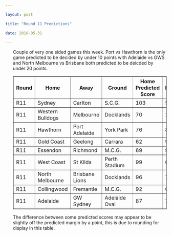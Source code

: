 ```yaml
---

layout: post

title: "Round 11 Predictions"

date: 2018-05-31

---
```

<ul class="post">

<div class="blurb">

<p>Couple of very one sided games this week. Port vs Hawthorn is the only game predicted to be decided by under 10 points with Adelaide vs GWS and North Melbourne vs Brisbane both predicted to be deicded by under 20 points. </p>
<p></p>


<table border="1" class="dataframe">   <thead>     <tr style="text-align: center;">       <th>Round</th>       <th>Home</th>       <th>Away</th>       <th>Ground</th>       <th>Home Predicted Score</th>       <th>Away Predicted Score</th>       <th>Predicted Margin</th>     </tr>   </thead>   <tbody>     <tr>       <td>R11</td>       <td>Sydney</td>       <td>Carlton</td>       <td>S.C.G.</td>       <td>103</td>       <td>54</td>       <td>49</td>     </tr>     <tr>       <td>R11</td>       <td>Western Bulldogs</td>       <td>Melbourne</td>       <td>Docklands</td>       <td>70</td>       <td>107</td>       <td>-37</td>     </tr>     <tr>       <td>R11</td>       <td>Hawthorn</td>       <td>Port Adelaide</td>       <td>York Park</td>       <td>76</td>       <td>82</td>       <td>-6</td>     </tr>     <tr>       <td>R11</td>       <td>Gold Coast</td>       <td>Geelong</td>       <td>Carrara</td>       <td>62</td>       <td>92</td>       <td>-30</td>     </tr>     <tr>       <td>R11</td>       <td>Essendon</td>       <td>Richmond</td>       <td>M.C.G.</td>       <td>69</td>       <td>96</td>       <td>-27</td>     </tr>     <tr>       <td>R11</td>       <td>West Coast</td>       <td>St Kilda</td>       <td>Perth Stadium</td>       <td>99</td>       <td>68</td>       <td>31</td>     </tr>     <tr>       <td>R11</td>       <td>North Melbourne</td>       <td>Brisbane Lions</td>       <td>Docklands</td>       <td>96</td>       <td>77</td>       <td>19</td>     </tr>     <tr>       <td>R11</td>       <td>Collingwood</td>       <td>Fremantle</td>       <td>M.C.G.</td>       <td>92</td>       <td>69</td>       <td>23</td>     </tr>     <tr>       <td>R11</td>       <td>Adelaide</td>       <td>GW Sydney</td>       <td>Adelaide Oval</td>       <td>87</td>       <td>73</td>       <td>14</td>     </tr>   </tbody> </table>

<p>The difference between some predicted scores may appear to be slightly off the predicted margin by a point, this is due to rounding for display in this table.</p>

</div><!-- /.blurb -->	

</ul>